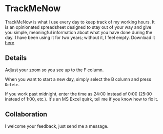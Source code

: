 # TrackMeNow
TrackMeNow is what I use every day to keep track of my working hours. It is an opinionated spreadsheet designed to stay out of your way and give you simple, meaningful information about what you have done during the day. I have been using it for two years; without it, I feel empty. Download it [here][trackmenow].

## Details
Adjust your zoom so you see up to the F column.

When you want to start a new day, simply select the B column and press `Delete`.

If you work past midnight, enter the time as 24:00 instead of 0:00 (25:00 instead of 1:00, etc.). It's an MS Excel quirk, tell me if you know how to fix it.

## Collaboration
I welcome your feedback, just send me a message.

[trackmenow]: https://github.com/nachocab/track_me_now/blob/master/TrackMeNow.xlsx?raw=true
